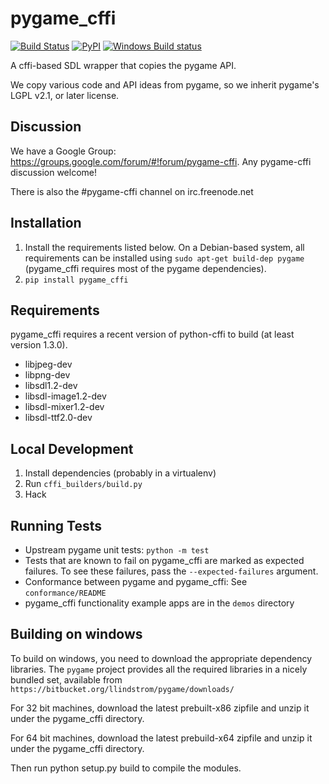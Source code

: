 # pygame_cffi

[![Build Status](https://img.shields.io/travis/CTPUG/pygame_cffi.svg)](https://travis-ci.org/CTPUG/pygame_cffi)
[![PyPI](https://img.shields.io/pypi/v/pygame_cffi.svg)](https://pypi.python.org/pypi/pygame_cffi)
[![Windows Build status](https://ci.appveyor.com/api/projects/status/qsa3c9qfa8xt8j9i/branch/master?svg=true)](https://ci.appveyor.com/project/CTPUG/pygame-cffi/branch/master)


A cffi-based SDL wrapper that copies the pygame API.

We copy various code and API ideas from pygame, so we inherit pygame's
LGPL v2.1, or later license.

## Discussion

We have a Google Group: https://groups.google.com/forum/#!forum/pygame-cffi.
Any pygame-cffi discussion welcome!

There is also the #pygame-cffi channel on irc.freenode.net

## Installation

1. Install the requirements listed below. On a Debian-based system, all
   requirements can be installed using `sudo apt-get build-dep pygame`
   (pygame_cffi requires most of the pygame dependencies).
2. `pip install pygame_cffi`

## Requirements

pygame_cffi requires a recent version of python-cffi to build (at least
version 1.3.0).

* libjpeg-dev
* libpng-dev
* libsdl1.2-dev
* libsdl-image1.2-dev
* libsdl-mixer1.2-dev
* libsdl-ttf2.0-dev

## Local Development

1. Install dependencies (probably in a virtualenv)
2. Run `cffi_builders/build.py`
3. Hack

## Running Tests

* Upstream pygame unit tests: `python -m test`
 * Tests that are known to fail on pygame_cffi are marked as expected
   failures. To see these failures, pass the `--expected-failures`
   argument.
* Conformance between pygame and pygame_cffi: See `conformance/README`
* pygame_cffi functionality example apps are in the `demos` directory


## Building on windows

To build on windows, you need to download the appropriate dependency libraries.
The ``pygame`` project provides all the required libraries in a nicely
bundled set, available from `https://bitbucket.org/llindstrom/pygame/downloads/`

For 32 bit machines, download the latest prebuilt-x86 zipfile and
unzip it under the pygame_cffi directory.

For 64 bit machines, download the latest prebuild-x64 zipfile and
unzip it under the pygame_cffi directory.

Then run python setup.py build to compile the modules.
